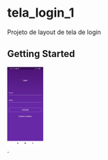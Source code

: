 # tela_login_1

Projeto de layout de tela de login

## Getting Started

<div>

   <img height="180em" src="https://github.com/Aniro-Montenegro/estudos_flutter/blob/main/Telas%20de%20Login/tela_img/WhatsApp%20Image%202022-01-07%20at%2000.26.08.jpeg"/>
   
</div>.
